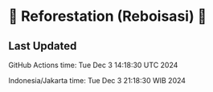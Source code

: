 
# 🌳 Reforestation (Reboisasi) 🌲

## Last Updated

GitHub Actions time: Tue Dec  3 14:18:30 UTC 2024

Indonesia/Jakarta time: Tue Dec  3 21:18:30 WIB 2024
